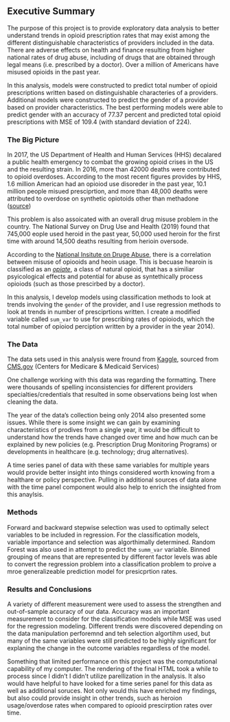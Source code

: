 ## Executive Summary

The purpose of this project is to provide exploratory data analysis to better understand trends in opioid prescription rates that may exist among the different distinguishable characteristics of providers included in the data. There are adverse effects on health and finance resulting from higher national rates of drug abuse, including of drugs that are obtained through legal means (i.e. prescribed by a doctor). Over a million of Americans have misused opioids in the past year.

In this analysis, models were constructed to predict total number of opioid prescriptions written based on distinguishable characteries of a providers. Additional models were constructed to predict the gender of a provider based on provider characteristics. The best performing models were able to predict gender with an accuracy of 77.37 percent and predicted total opioid prescriptions with MSE of 109.4 (with standard deviation of 224).

### The Big Picture

In 2017, the US Department of Health and Human Services (HHS) decalared a public health emergency to combat the growing opioid crises in the US and the resulting strain. In 2016, more than 42000 deaths were contributed to opioid overdoses. According to the most recent figures provides by HHS, 1.6 million American had an opioiod use disoreder in the past year, 10.1 million people misued presciprtion, and more than 48,000 deaths were attributed to overdose on synthetic opiotoids other than methadone ([source](https://www.hhs.gov/opioids/about-the-epidemic/index.html))

This problem is also assoicated with an overall drug misuse problem in the country. The National Survey on Drug Use and Health (2019) found that 745,000 eople used heroid in the past year, 50,000 used heroin for the first time with around 14,500 deaths resulting from herioin oversode. 

According to the [National Insitute on Druge Abuse](https://nida.nih.gov/publications/research-reports/prescription-opioids-heroin/prescription-opioid-use-risk-factor-heroin-use), there is a correlation between misuse of opiooids and heoin usage. This is becuase hearoin is classified as an *[opiate](https://www.cdc.gov/opioids/basics/terms.html#:~:text=%E2%80%9COpiates%E2%80%9D%20vs.,%2C%20semisynthetic%2C%20and%20synthetic%20opioids.)*, a class of natural opioid, that has a similiar psyicological effects and potential for abuse as syntethically process opioiods (such as those prescirbed by a doctor).

In this analysis, I develop models using classification methods to look at trends involving the `gender` of the provider, and I use regression methods to look at trends in number of presciprtions written. I create a modified variable called `sum_var` to use for prescribing rates of opioiods, which the total number of opioiod perciption written by a provider in the year 2014).

### The Data

The data sets used in this analysis were fround from [Kaggle](https://www.kaggle.com/datasets/apryor6/us-opiate-prescriptions?select=prescriber-info.csv), sourced from [CMS.gov](https://www.cms.gov/Research-Statistics-Data-and-Systems/Statistics-Trends-and-Reports/Medicare-Provider-Charge-Data/Part-D-Prescriber) (Centers for Medicare & Medicaid Services)

One challenge working with this data was regarding the formatting. There were thousands of spelling inconsistencies for different providers specialties/credentials that resulted in some observations being lost when cleaning the data.

The year of the data’s collection being only 2014 also presented some issues. While there is some insight we can gain by examining characteristics of prodives from a single year, it would be difficult to understand how the trends have changed over time and how much can be explained by new policies (e.g. Prescription Drug Monitoring Programs) or developments in healthcare (e.g. technology; drug alternatives).

A time series panel of data with these same variables for multiple years would provide better insight into things considered worth knowing from a healthare or policy perspective. Pulling in additional sources of data alone with the time panel component would also help to enrich the insighted from this anaylsis. 

### Methods

Forward and backward stepwise selection was used to optimally select variables to be included in regression. For the classification models, variable importance and selection was algorthimally determined. Random Forest was also used in attempt to predict the `summ_var` variable. Binned grouping of means that are represented by different factor levels was able to convert the regression problem into a classification problem to proive a mroe generalizeable prediction model for presicprtion rates. 

###	Results and Conclusions

A variety of different measurement were used to assess the strengthen and out-of-sample accuracy of our data. Accuracy was an important measurement to consider for the classification models while MSE was used for the regression modeling. Different trends were discovered depending on the data manipulation perforemnd and teh selection algortihm used, but many of the same variables were still predicted to be highly significant for explaning the change in the outcome variables regardless of the model. 

Something that limited performance on this project was the computational capability of my computer. The rendering of the final HTML took a while to process since I didn’t I didn’t utilize parellization in the analysis. It also would have helpful to have looked for a time series panel for this data as well as additional soruces. Not only would this have enriched my findings, but also could provide insight in other trends, such as heroion usage/overdose rates when compared to opiooid prescirption rates over time. 


